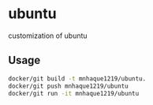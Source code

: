# ubuntu
customization of ubuntu

## Usage
```sh
docker/git build -t mnhaque1219/ubuntu.
docker/git push mnhaque1219/ubuntu
docker/git run -it mnhaque1219/ubuntu
 ```
